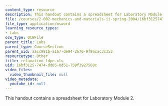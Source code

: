 ```yaml
---
content_type: resource
description: This handout contains a spreadsheet for Laboratory Module 2.
file: /courses/2-002-mechanics-and-materials-ii-spring-2004/16bf31257474dd850d51759f3927568c_relaxation_ldpe.xls
file_type: application/msword
learning_resource_types:
- Labs
ocw_type: OCWFile
parent_title: Labs
parent_type: CourseSection
parent_uid: aacc981b-a167-de94-2676-9f9acac3c353
resourcetype: Other
title: relaxation_ldpe.xls
uid: 16bf3125-7474-dd85-0d51-759f3927568c
video_files:
  video_thumbnail_file: null
video_metadata:
  youtube_id: null
---
```

This handout contains a spreadsheet for Laboratory Module 2.